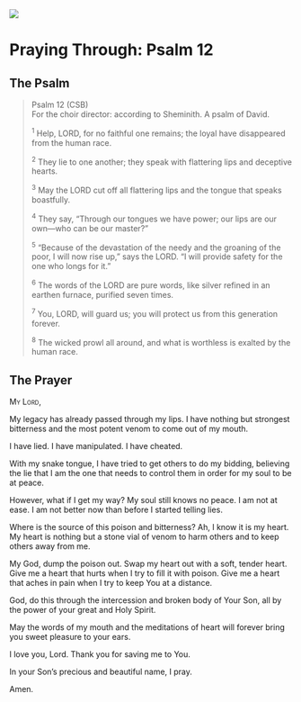 <img class="intro-right" src="/images/art-paris-psalter.jpg">

# Praying Through: Psalm 12

## The Psalm

>Psalm 12 (CSB)  
><sup></sup> For the choir director: according to Sheminith. A psalm of David. 
>
><sup>1</sup> Help, LORD, for no faithful one remains; the loyal have disappeared from the human race. 
>
><sup>2</sup> They lie to one another; they speak with flattering lips and deceptive hearts. 
>
><sup>3</sup> May the LORD cut off all flattering lips and the tongue that speaks boastfully. 
>
><sup>4</sup> They say, “Through our tongues we have power; our lips are our own—who can be our master?” 
>
><sup>5</sup> “Because of the devastation of the needy and the groaning of the poor, I will now rise up,” says the LORD. “I will provide safety for the one who longs for it.” 
>
><sup>6</sup> The words of the LORD are pure words, like silver refined in an earthen furnace, purified seven times. 
>
><sup>7</sup> You, LORD, will guard us; you will protect us from this generation forever. 
>
><sup>8</sup> The wicked prowl all around, and what is worthless is exalted by the human race.

## The Prayer

<div style="font-variant: small-caps;">
  My Lord,
</div>


My legacy has already passed through my lips. I have nothing but strongest bitterness and the most potent venom to come out of my mouth.

I have lied. I have manipulated. I have cheated.

With my snake tongue, I have tried to get others to do my bidding, believing the lie that I am the one that needs to control them in order for my soul to be at peace.

However, what if I get my way? My soul still knows no peace. I am not at ease. I am not better now than before I started telling lies.

Where is the source of this poison and bitterness? Ah, I know it is my heart. My heart is nothing but a stone vial of venom to harm others and to keep others away from me.

My God, dump the poison out. Swap my heart out with a soft, tender heart. Give me a heart that hurts when I try to fill it with poison. Give me a heart that aches in pain when I try to keep You at a distance.

God, do this through the intercession and broken body of Your Son, all by the power of your great and Holy Spirit.

May the words of my mouth and the meditations of heart will forever bring you sweet pleasure to your ears.

I love you, Lord. Thank you for saving me to You.

In your Son’s precious and beautiful name, I pray.

Amen.
